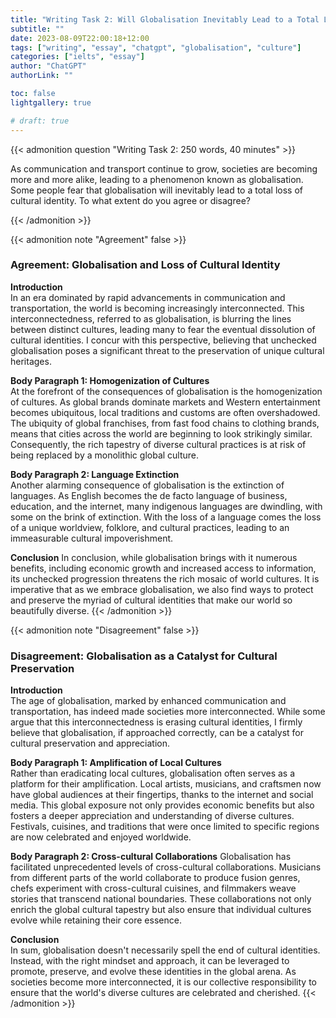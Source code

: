 ```yaml
---
title: "Writing Task 2: Will Globalisation Inevitably Lead to a Total Loss of Cultural Identity?"
subtitle: ""
date: 2023-08-09T22:00:18+12:00
tags: ["writing", "essay", "chatgpt", "globalisation", "culture"]
categories: ["ielts", "essay"]
author: "ChatGPT"
authorLink: ""

toc: false
lightgallery: true

# draft: true
---
```


{{< admonition question "Writing Task 2: 250 words, 40 minutes" >}}

As communication and transport continue to grow, societies are becoming more and more alike, leading to a phenomenon known as globalisation. Some people fear that globalisation will inevitably lead to a total loss of cultural identity. To what extent do you agree or disagree?

{{< /admonition >}}

{{< admonition note "Agreement" false >}}

### Agreement: Globalisation and Loss of Cultural Identity

**Introduction**    
In an era dominated by rapid advancements in communication and transportation, the world is becoming increasingly interconnected. This interconnectedness, referred to as globalisation, is blurring the lines between distinct cultures, leading many to fear the eventual dissolution of cultural identities. I concur with this perspective, believing that unchecked globalisation poses a significant threat to the preservation of unique cultural heritages.

**Body Paragraph 1: Homogenization of Cultures**    
At the forefront of the consequences of globalisation is the homogenization of cultures. As global brands dominate markets and Western entertainment becomes ubiquitous, local traditions and customs are often overshadowed. The ubiquity of global franchises, from fast food chains to clothing brands, means that cities across the world are beginning to look strikingly similar. Consequently, the rich tapestry of diverse cultural practices is at risk of being replaced by a monolithic global culture.

**Body Paragraph 2: Language Extinction**   
Another alarming consequence of globalisation is the extinction of languages. As English becomes the de facto language of business, education, and the internet, many indigenous languages are dwindling, with some on the brink of extinction. With the loss of a language comes the loss of a unique worldview, folklore, and cultural practices, leading to an immeasurable cultural impoverishment.

**Conclusion**
In conclusion, while globalisation brings with it numerous benefits, including economic growth and increased access to information, its unchecked progression threatens the rich mosaic of world cultures. It is imperative that as we embrace globalisation, we also find ways to protect and preserve the myriad of cultural identities that make our world so beautifully diverse.
{{< /admonition >}}

{{< admonition note "Disagreement" false >}}

### Disagreement: Globalisation as a Catalyst for Cultural Preservation

**Introduction**    
The age of globalisation, marked by enhanced communication and transportation, has indeed made societies more interconnected. While some argue that this interconnectedness is erasing cultural identities, I firmly believe that globalisation, if approached correctly, can be a catalyst for cultural preservation and appreciation.

**Body Paragraph 1: Amplification of Local Cultures**   
Rather than eradicating local cultures, globalisation often serves as a platform for their amplification. Local artists, musicians, and craftsmen now have global audiences at their fingertips, thanks to the internet and social media. This global exposure not only provides economic benefits but also fosters a deeper appreciation and understanding of diverse cultures. Festivals, cuisines, and traditions that were once limited to specific regions are now celebrated and enjoyed worldwide.

**Body Paragraph 2: Cross-cultural Collaborations** 
Globalisation has facilitated unprecedented levels of cross-cultural collaborations. Musicians from different parts of the world collaborate to produce fusion genres, chefs experiment with cross-cultural cuisines, and filmmakers weave stories that transcend national boundaries. These collaborations not only enrich the global cultural tapestry but also ensure that individual cultures evolve while retaining their core essence.

**Conclusion**  
In sum, globalisation doesn't necessarily spell the end of cultural identities. Instead, with the right mindset and approach, it can be leveraged to promote, preserve, and evolve these identities in the global arena. As societies become more interconnected, it is our collective responsibility to ensure that the world's diverse cultures are celebrated and cherished.
{{< /admonition >}}